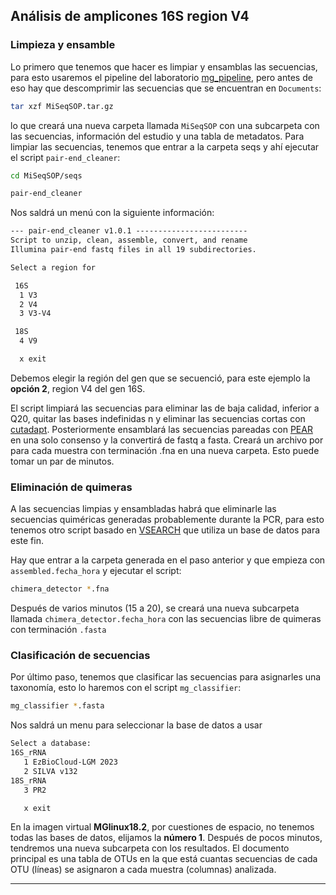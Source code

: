 ## Análisis de amplicones 16S region V4

### Limpieza y ensamble

Lo primero que tenemos que hacer es limpiar y ensamblas las secuencias, para esto usaremos el pipeline del laboratorio [mg_pipeline](about:blank), pero antes de eso hay que descomprimir las secuencias que se encuentran en `Documents`:

```bash
tar xzf MiSeqSOP.tar.gz
```
lo que creará una nueva carpeta llamada `MiSeqSOP` con una subcarpeta con las secuencias, información del estudio y una tabla de metadatos. Para limpiar las secuencias, tenemos que entrar a la carpeta seqs y ahí ejecutar el script `pair-end_cleaner`:

```bash
cd MiSeqSOP/seqs
```

```bash
pair-end_cleaner
```

Nos saldrá un menú con la siguiente información:

```latex
--- pair-end_cleaner v1.0.1 -------------------------
Script to unzip, clean, assemble, convert, and rename
Illumina pair-end fastq files in all 19 subdirectories.

Select a region for

 16S
  1 V3
  2 V4
  3 V3-V4

 18S
  4 V9

  x exit
```

Debemos elegir la región del gen que se secuenció, para este ejemplo la **opción 2**, region V4 del gen 16S.

El script limpiará las secuencias para eliminar las de baja calidad, inferior a Q20, quitar las bases indefinidas n y eliminar las secuencias cortas con [cutadapt](https://cutadapt.readthedocs.io/en/stable/index.html). Posteriormente ensamblará las secuencias pareadas con [PEAR](https://cme.h-its.org/exelixis/web/software/pear/doc.html) en una solo consenso y la convertirá de fastq a fasta. Creará un archivo por para cada muestra con terminación .fna en una nueva carpeta. Esto puede tomar un par de minutos.

### Eliminación de quimeras

A las secuencias limpias y ensambladas habrá que eliminarle las secuencias quiméricas generadas probablemente durante la PCR, para esto tenemos otro script basado en [VSEARCH](https://github.com/torognes/vsearch) que utiliza un base de datos para este fin.

Hay que entrar a la carpeta generada en el paso anterior y que empieza con `assembled.fecha_hora` y ejecutar el script:

```bash
chimera_detector *.fna
```

Después de varios minutos (15 a 20), se creará una nueva subcarpeta llamada `chimera_detector.fecha_hora` con las secuencias libre de quimeras con terminación `.fasta`

### Clasificación de secuencias
Por último paso, tenemos que clasificar las secuencias para asignarles una taxonomía, esto lo haremos con el script `mg_classifier`:

```bash
mg_classifier *.fasta
```

Nos saldrá un menu para seleccionar la base de datos a usar

```latex
Select a database:
16S_rRNA
   1 EzBioCloud-LGM 2023
   2 SILVA v132
18S_rRNA
   3 PR2

   x exit
```

En la imagen virtual **MGlinux18.2**, por cuestiones de espacio, no tenemos todas las bases de datos, elijamos la **número 1**. Después de pocos minutos, tendremos una nueva subcarpeta con los resultados. El documento principal es una tabla de OTUs en la que está cuantas secuencias de cada OTU (líneas) se asignaron a cada muestra (columnas) analizada.
***
